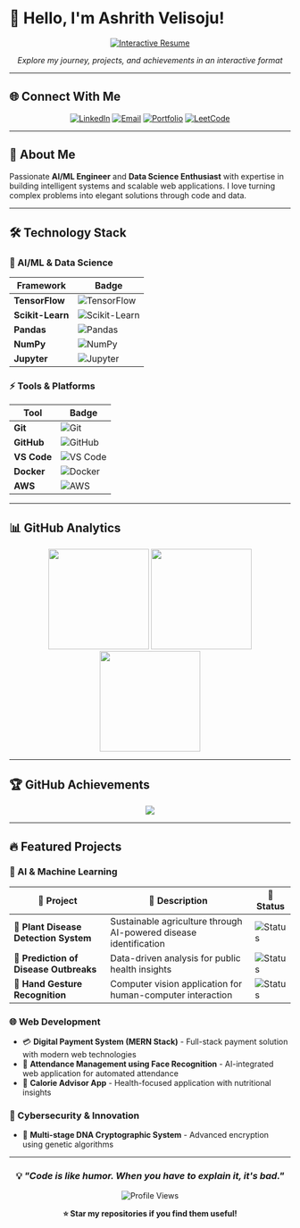 # 👋 Hello, I'm Ashrith Velisoju!

<div align="center">
  
[![Interactive Resume](https://img.shields.io/badge/📄_Interactive_Resume-Click_Here-2ea44f?style=for-the-badge&logo=readme&logoColor=white)](https://your-portfolio-url.com)

*Explore my journey, projects, and achievements in an interactive format*

</div>

---

## 🌐 Connect With Me

<div align="center">
  
[![LinkedIn](https://img.shields.io/badge/LinkedIn-0077B5?style=for-the-badge&logo=linkedin&logoColor=white)](https://linkedin.com/in/ashrithvelisoju)
[![Email](https://img.shields.io/badge/Email-D14836?style=for-the-badge&logo=gmail&logoColor=white)](mailto:ashrithvelisoju@gmail.com)
[![Portfolio](https://img.shields.io/badge/Portfolio-000000?style=for-the-badge&logo=About.me&logoColor=white)](https://your-portfolio-url.com)
[![LeetCode](https://img.shields.io/badge/LeetCode-FFA116?style=for-the-badge&logo=leetcode&logoColor=black)](https://leetcode.com/ashrithvelisoju)

</div>

---

## 🚀 About Me

Passionate **AI/ML Engineer** and **Data Science Enthusiast** with expertise in building intelligent systems and scalable web applications. I love turning complex problems into elegant solutions through code and data.

---

## 🛠️ Technology Stack

### 🤖 AI/ML & Data Science
<div align="center">

| Framework | Badge |
|-----------|-------|
| **TensorFlow** | ![TensorFlow](https://img.shields.io/badge/TensorFlow-FF6F00?style=for-the-badge&logo=tensorflow&logoColor=white) |
| **Scikit-Learn** | ![Scikit-Learn](https://img.shields.io/badge/scikit--learn-F7931E?style=for-the-badge&logo=scikit-learn&logoColor=white) |
| **Pandas** | ![Pandas](https://img.shields.io/badge/pandas-150458?style=for-the-badge&logo=pandas&logoColor=white) |
| **NumPy** | ![NumPy](https://img.shields.io/badge/numpy-013243?style=for-the-badge&logo=numpy&logoColor=white) |
| **Jupyter** | ![Jupyter](https://img.shields.io/badge/Jupyter-F37626?style=for-the-badge&logo=jupyter&logoColor=white) |

</div>

### ⚡ Tools & Platforms
<div align="center">

| Tool | Badge |
|------|-------|
| **Git** | ![Git](https://img.shields.io/badge/git-F05032?style=for-the-badge&logo=git&logoColor=white) |
| **GitHub** | ![GitHub](https://img.shields.io/badge/GitHub-100000?style=for-the-badge&logo=github&logoColor=white) |
| **VS Code** | ![VS Code](https://img.shields.io/badge/Visual_Studio_Code-0078D4?style=for-the-badge&logo=visual%20studio%20code&logoColor=white) |
| **Docker** | ![Docker](https://img.shields.io/badge/docker-0db7ed?style=for-the-badge&logo=docker&logoColor=white) |
| **AWS** | ![AWS](https://img.shields.io/badge/Amazon_AWS-232F3E?style=for-the-badge&logo=amazon-aws&logoColor=white) |

</div>

---

## 📊 GitHub Analytics

<div align="center">
  
<img height="180em" src="https://github-readme-stats.vercel.app/api?username=ashrithvelisoju&show_icons=true&theme=tokyonight&include_all_commits=true&count_private=true"/>
<img height="180em" src="https://github-readme-streak-stats.herokuapp.com/?user=ashrithvelisoju&theme=tokyonight"/>

</div>

<div align="center">
  
<img height="180em" src="https://github-readme-stats.vercel.app/api/top-langs/?username=ashrithvelisoju&layout=compact&langs_count=8&theme=tokyonight"/>

</div>

---

## 🏆 GitHub Achievements

<div align="center">
  
<img src="https://github-profile-trophy.vercel.app/?username=ashrithvelisoju&theme=tokyonight&no-frame=false&no-bg=false&margin-w=4"/>

</div>

---

## 🔥 Featured Projects

### 🤖 AI & Machine Learning

<div align="center">

| 🚀 Project | 📝 Description | 🔗 Status |
|------------|-----------------|----------|
| **🌱 Plant Disease Detection System** | Sustainable agriculture through AI-powered disease identification | ![Status](https://img.shields.io/badge/Status-Completed-success?style=flat-square) |
| **🦠 Prediction of Disease Outbreaks** | Data-driven analysis for public health insights | ![Status](https://img.shields.io/badge/Status-Completed-success?style=flat-square) |
| **👋 Hand Gesture Recognition** | Computer vision application for human-computer interaction | ![Status](https://img.shields.io/badge/Status-Completed-success?style=flat-square) |

</div>

### 🌐 Web Development

- 💳 **Digital Payment System (MERN Stack)** - Full-stack payment solution with modern web technologies
- 👤 **Attendance Management using Face Recognition** - AI-integrated web application for automated attendance  
- 🥗 **Calorie Advisor App** - Health-focused application with nutritional insights

### 🔐 Cybersecurity & Innovation

- 🧬 **Multi-stage DNA Cryptographic System** - Advanced encryption using genetic algorithms

---

<div align="center">
  
### 💡 *"Code is like humor. When you have to explain it, it's bad."*

![Profile Views](https://komarev.com/ghpvc/?username=ashrithvelisoju&color=blueviolet&style=for-the-badge)

**⭐ Star my repositories if you find them useful!**

</div>
